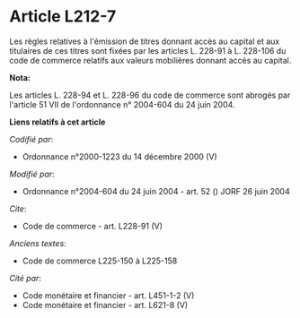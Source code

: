 # Article L212-7

Les règles relatives à l'émission de titres donnant accès au capital et aux titulaires de ces titres sont fixées par les
articles L. 228-91 à L. 228-106 du code de commerce relatifs aux valeurs mobilières donnant accès au capital.

**Nota:**

Les articles L. 228-94 et L. 228-96 du code de commerce sont abrogés par l'article 51 VII de l'ordonnance n° 2004-604 du 24
juin 2004.

**Liens relatifs à cet article**

_Codifié par_:

  - Ordonnance n°2000-1223 du 14 décembre 2000 (V)

_Modifié par_:

  - Ordonnance n°2004-604 du 24 juin 2004 - art. 52 () JORF 26 juin 2004

_Cite_:

  - Code de commerce - art. L228-91 (V)

_Anciens textes_:

  - Code de commerce L225-150 à L225-158

_Cité par_:

  - Code monétaire et financier - art. L451-1-2 (V)
  - Code monétaire et financier - art. L621-8 (V)
